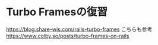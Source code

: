 # Turbo Framesの復習
https://blog.share-wis.com/rails-turbo-frames
こちらも参考
https://www.colby.so/posts/turbo-frames-on-rails

